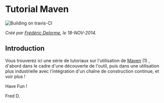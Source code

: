 # Tutorial Maven 

![Building on travis-CI](https://travis-ci.org/Web-Context/tutorial-maven.svg?branch=master "Building status on Travis-CI") 

_Créé par [Frédéric Delorme](mailto:frederic.delorme@gmail.com), le 18-NOV-2014._


## Introduction

Vous trouverez ici une série de tutoriaux sur l'utilisation de [Maven](http://maven.apache.org) (1) , d'abord dans le cadre d'une découverte de l'outil, puis dans une utilisation plus industrielle avec l'intégration d'un chaîne de construction continue, et voir plus !

Have Fun !

Fred D.
